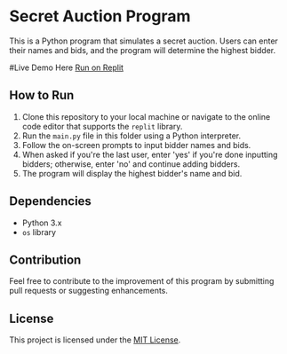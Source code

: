 # Secret Auction Program

This is a Python program that simulates a secret auction. Users can enter their names and bids, and the program will determine the highest bidder.

#Live Demo Here
[Run on Replit](https://replit.com/@IfedayoAkinsira/blind-auction-start?v=1)

## How to Run

1. Clone this repository to your local machine or navigate to the online code editor that supports the `replit` library.
2. Run the `main.py` file in this folder using a Python interpreter.
3. Follow the on-screen prompts to input bidder names and bids.
4. When asked if you're the last user, enter 'yes' if you're done inputting bidders; otherwise, enter 'no' and continue adding bidders.
5. The program will display the highest bidder's name and bid.

## Dependencies

- Python 3.x
- `os` library

## Contribution

Feel free to contribute to the improvement of this program by submitting pull requests or suggesting enhancements.

## License

This project is licensed under the [MIT License](LICENSE).

